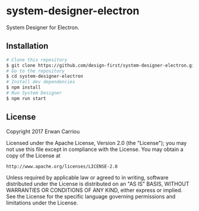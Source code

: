 # system-designer-electron
System Designer for Electron.

## Installation

```sh
# Clone this repository
$ git clone https://github.com/design-first/system-designer-electron.git
# Go to the repository
$ cd system-designer-electron
# Install dev dependencies
$ npm install
# Run System Designer
$ npm run start
```

## License

Copyright 2017 Erwan Carriou

Licensed under the Apache License, Version 2.0 (the "License");
you may not use this file except in compliance with the License.
You may obtain a copy of the License at

    http://www.apache.org/licenses/LICENSE-2.0

Unless required by applicable law or agreed to in writing, software
distributed under the License is distributed on an "AS IS" BASIS,
WITHOUT WARRANTIES OR CONDITIONS OF ANY KIND, either express or implied.
See the License for the specific language governing permissions and
limitations under the License. 
